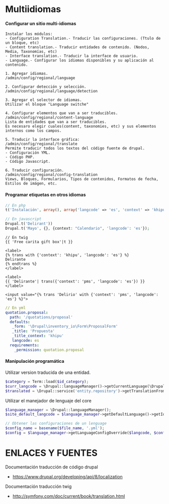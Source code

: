 Multiidiomas
========
#### Configurar un sitio multi-idiomas
```
Instalar los módulos:
- Configuration Translation.- Traducir las configuraciones. (Ttulo de un bloque, etc) 
- Content translation.- Traducir entidades de contenido. (Nodos, Media, Taxonomías, etc)
- Interface translation.- Traducir la interface de usuario.
- Language.- Configurar los idiomas disponibles y su aplicación al contenido.

1. Agregar idiomas.
/admin/config/regional/language

2. Configurar detección y selección.
/admin/config/regional/language/detection

3. Agregar el selector de idiomas.
Utilizar el bloque "Language switche"

4. Configurar elementos que van a ser traducibles.
/admin/config/regional/content-language
Lista de entidades que van a ser traducibles. 
Es necesaro elegir cuales(content, taxonomies, etc) y sus elementos internos como los campos.

5. Traducir la interface gráfica:
/admin/config/regional/translate
Permite traducir todos los textos del código fuente de drupal.
- Configuración YML.
- Código PHP.
- Código Javascript.

6. Traducir configuración.
/admin/config/regional/config-translation
Views, Bloques, Formularios, Tipos de contenidos, Formatos de fecha, Estilos de imágen, etc.
```

#### Programar etiquetas en otros idiomas

```php
// En php
t('Instalación', array(), array('langcode' => 'es', 'context' => 'khipu' ))

// En javascript
Drupal.t('Delirant'))
Drupal.t('Mayo', {}, {context: "Calendario", 'langcode': 'es'});
```

```twig
// En twig
{{ 'Free carita gift box'|t }}

<label>
{% trans with {'context': 'khipu', 'langcode': 'es'} %}
Delirante
{% endtrans %}
</label>

<label>
{{ 'Delirante'| trans({'context': 'pms', 'langcode': 'es'}) }}
</label>

<input value="{% trans 'Delirio' with {'context': 'pms', 'langcode': 'es'} %}">
```

```yml
// En yml
quotation.proposal:
  path: '/quotations/proposal'
  defaults:
   _form: '\Drupal\inventory_io\Form\ProposalForm'
   _title: 'Propuesta'
   _title_context: 'khipu'
   langcode: es
  requirements:
    _permission: quotation.proposal
```

#### Manipulación programática
Utilizar version traducida de una entidad.

```php
$category = Term::load($id_category);
$curr_langcode = \Drupal::languageManager()->getCurrentLanguage(\Drupal\Core\Language\LanguageInterface::TYPE_CONTENT)->getId();
$translated = \Drupal::service('entity.repository')->getTranslationFromContext($category, $curr_langcode);
```

Utilizar el manejador de lenguaje del core
```php
$language_manager = \Drupal::languageManager();
$site_default_langcode = $language_manager->getDefaultLanguage()->getId();

// Obtener las configuraciones de un lenguage
$config_name = basename($file_name, '.yml');
$config = $language_manager->getLanguageConfigOverride($langcode, $config_name);
```


ENLACES Y FUENTES
=================
Documentación traducción de código drupal
- https://www.drupal.org/developing/api/8/localization

Documentación traducción twig
- http://symfony.com/doc/current/book/translation.html
